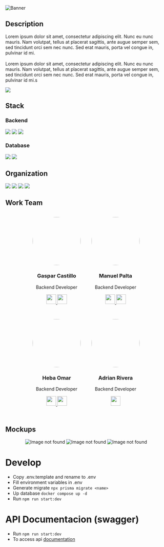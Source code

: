 ![Banner](https://branditechture.agency/brand-logos/wp-content/uploads/wpdm-cache/Screenshot_20221010-194743-900x0.png)

## Description
<p align='left'>
Lorem ipsum dolor sit amet, consectetur adipiscing elit. Nunc eu nunc mauris. Nam volutpat, tellus at placerat sagittis, ante augue semper sem, sed tincidunt orci sem nec nunc. Sed erat mauris, porta vel congue in, pulvinar id mi.<br><br/>
Lorem ipsum dolor sit amet, consectetur adipiscing elit. Nunc eu nunc mauris. Nam volutpat, tellus at placerat sagittis, ante augue semper sem, sed tincidunt orci sem nec nunc. Sed erat mauris, porta vel congue in, pulvinar id mi.s
</p>
<p align='left'>
<a href='' target='_blank'>
  <img src='https://img.shields.io/badge/Demo-2E2E3E?style=for-the-badge&logo=Vercel&logoColor=white' />
</a>
</p>

## Stack

<h3 align='left'>Backend</h3>
<p align='left'>
  <img src='https://img.shields.io/badge/NestJS-FF2D20?style=for-the-badge&logo=nestjs&logoColor=white' />
  <img src='https://img.shields.io/badge/typescrip-0E83CD?style=for-the-badge&logo=typescript&logoColor=white' />
  <img src='https://img.shields.io/badge/express-FFA116?style=for-the-badge&logo=express&logoColor=white' />
</p>

<h3 align='left'>Database</h3>
<p align='left'>
  <img src='https://img.shields.io/badge/PostgreSQL-005C84?style=for-the-badge&logo=postgresql&logoColor=white' />
  <img src='https://img.shields.io/badge/Prisma-00CCBB?style=for-the-badge&logo=prisma&logoColor=white' />
</p>

## Organization
<p align='left'>
  <img src='https://img.shields.io/badge/GitHub-100000?style=for-the-badge&logo=github&logoColor=white' />
  <img src='https://img.shields.io/badge/Slack-4A154B?style=for-the-badge&logo=slack&logoColor=white' />
  <img src='https://img.shields.io/badge/Discord-5865F2?style=for-the-badge&logo=discord&logoColor=white' />
  <img src='https://img.shields.io/badge/WhatsApp-25D366?style=for-the-badge&logo=whatsapp&logoColor=white' />
</p>

## Work Team

<div align="center">
  <div style="display: inline-block; margin: 15px;">
    <img src="https://avatars.githubusercontent.com/isakidev" width="150" height="150" style="border-radius: 50%;" />
    <h3>Gaspar Castillo</h3>
    <p>Backend Developer</p>
    <p>
      <a href="https://github.com/isakiDev" target="_blank">
        <img src="https://img.shields.io/badge/GitHub-181717.svg?style=for-the-badge&logo=GitHub&logoColor=white" height="30" />
      </a>
      <a href="http://www.linkedin.com/in/isakidev" target="_blank">
        <img src="https://img.shields.io/badge/LinkedIn-0A66C2.svg?style=for-the-badge&logo=LinkedIn&logoColor=white" height="30" />
      </a>
    </p>
  </div>
  <div style="display: inline-block; margin: 15px;">
    <img src="https://avatars.githubusercontent.com/dsekai" width="150" height="150" style="border-radius: 50%;" />
    <h3>Manuel Palta</h3>
    <p>Backend Developer</p>
    <p>
      <a href="http://github.com/DSekai" target="_blank">
        <img src="https://img.shields.io/badge/GitHub-181717.svg?style=for-the-badge&logo=GitHub&logoColor=white" height="30" />
      </a>
      <a href="http://linkedin.com/in/sekaidev" target="_blank">
        <img src="https://img.shields.io/badge/LinkedIn-0A66C2.svg?style=for-the-badge&logo=LinkedIn&logoColor=white" height="30" />
      </a>
    </p>
  </div>
  <div style="display: inline-block; margin: 15px;">
    <img src="https://avatars.githubusercontent.com/Heba-WebDev" width="150" height="150" style="border-radius: 50%;" />
    <h3>Heba Omar</h3>
    <p>Backend Developer</p>
    <p>
      <a href="https://github.com/Heba-WebDev" target="_blank">
        <img src="https://img.shields.io/badge/GitHub-181717.svg?style=for-the-badge&logo=GitHub&logoColor=white" height="30" />
      </a>
      <a href="https://www.linkedin.com/in/heba-ismael-omar-645965252/" target="_blank">
        <img src="https://img.shields.io/badge/LinkedIn-0A66C2.svg?style=for-the-badge&logo=LinkedIn&logoColor=white" height="30" />
      </a>
    </p>
  </div>
  <div style="display: inline-block; margin: 15px;">
    <img src="https://avatars.githubusercontent.com/vitalspace" width="150" height="150" style="border-radius: 50%;" />
    <h3>Adrian Rivera</h3>
    <p>Backend Developer</p>
    <p>
      <a href="https://github.com/vitalspace" target="_blank">
        <img src="https://img.shields.io/badge/GitHub-181717.svg?style=for-the-badge&logo=GitHub&logoColor=white" height="30" />
      </a>
    </p>
  </div>
</div>

## Mockups
<p align='center'>
  <img src='https://upload.wikimedia.org/wikipedia/commons/a/a3/Image-not-found.png' alt='Image not found' />
  <img src='https://upload.wikimedia.org/wikipedia/commons/a/a3/Image-not-found.png' alt='Image not found' />
  <img src='https://upload.wikimedia.org/wikipedia/commons/a/a3/Image-not-found.png' alt='Image not found' />
</p>

# Develop
- Copy .env.template and rename to .env
- Fill environment variables in .env 
- Generate migrate `npx prisma migrate <name>`
- Up database `docker compose up -d`
- Run `npm run start:dev`

# API Documentacion (swagger)
- Run `npm run start:dev`
- To access api [documentation](http://localhost:3000/api)